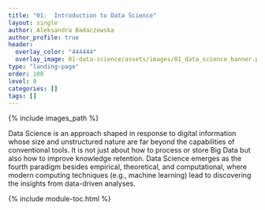 ```yaml
---
title: "01:  Introduction to Data Science"
layout: single
author: Aleksandra Badaczewska
author_profile: true
header:
  overlay_color: "444444"
  overlay_image: 01-data-science/assets/images/01_data_science_banner.png
type: "landing-page"
order: 100
level: 0
categories: []
tags: []
---
```



{% include images_path %}

Data Science is an approach shaped in response to digital information whose size and unstructured nature are far beyond the capabilities of conventional tools. It is not just about how to process or store Big Data but also how to improve knowledge retention. Data Science emerges as the fourth paradigm besides empirical, theoretical, and computational, where modern computing techniques (e.g., machine learning) lead to discovering the insights from data-driven analyses.

{% include module-toc.html %}
